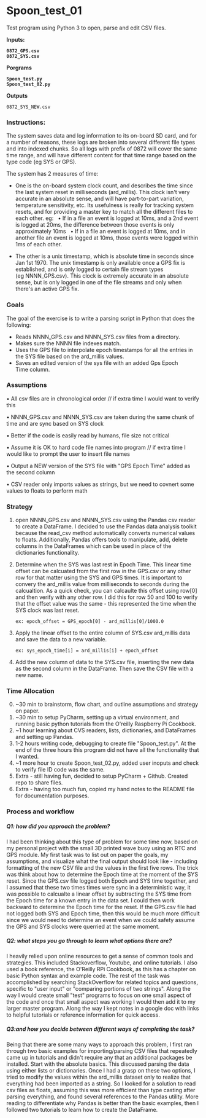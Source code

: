 # Spoon_test_01
Test program using Python 3 to open, parse and edit CSV files.

<B>Inputs:

    0872_GPS.csv
    0872_SYS.csv
    
Porgrams

    Spoon_test.py
    Spoon_test_02.py
    
Outputs </B>
    
    0872_SYS_NEW.csv
### Instructions:

The system saves data and log information to its on-board SD card, and for a number of reasons, these logs are broken into several different file types and into indexed chunks. So all logs with prefix of 0872 will cover the same time range, and will have different content for that time range based on the type code (eg SYS or GPS).

The system has 2 measures of time: 
- One is the on-board system clock count, and describes the time since the last system reset in milliseconds (ard_millis). This clock isn't very accurate in an absolute sense, and will have part-to-part variation, temperature sensitivity, etc. Its usefulness is really for tracking system resets, and for providing a master key to match all the different files to each other. eg:
  
• If in a file an event is logged at 10ms, and a 2nd event is logged at 20ms, the difference between those events is only approximately 10ms
  
• If in a file an event is logged at 10ms, and in another file an event is logged at 10ms, those events were logged within 1ms of each other.

- The other is a unix timestamp, which is absolute time in seconds since Jan 1st 1970. The unix timestamp is only available once a GPS fix is established, and is only logged to certain file stream types (eg NNNN_GPS.csv). This clock is extremely accurate in an absolute sense, but is only logged in one of the file streams and only when there's an active GPS fix.

### Goals
The goal of the exercise is to write a parsing script in Python that does the following:
- Reads NNNN_GPS.csv and NNNN_SYS.csv files from a directory.
- Makes sure the NNNN file indexes match.
- Uses the GPS file to interpolate epoch timestamps for all the entries in the SYS file based on the ard_millis values.
- Saves an edited version of the sys file with an added Gps Epoch Time column.

### Assumptions
• All csv files are in chronological order // if extra time I would want to verify this

• NNNN_GPS.csv and NNNN_SYS.csv are taken during the same chunk of time and are sync based on SYS clock

• Better if the code is easily read by humans, file size not critical

• Assume it is OK to hard code file names into program // if extra time I would like to prompt the user to insert file names

• Output a NEW version of the SYS file with "GPS Epoch Time" added as the second column

• CSV reader only imports values as strings, but we need to covnert some values to floats to perform math

 
### Strategy

1. open NNNN_GPS.csv and NNNN_SYS.csv using the Pandas csv reader to create a DataFrame. I decided to use the Pandas data analysis toolkit because the read_csv method automatically converts numerical values to floats. Additionally, Pandas offers tools to manipulate, add, delete columns in the DataFrames which can be used in place of the dictionaries functionality.

2. Determine when the SYS was last rest in Epoch Time. This linear time offset can be calcuated from the first row in the GPS.csv or any other row for that matter using the SYS and GPS times. It is important to convery the ard_millis value from milliseconds to seconds during the calcualtion. As a quick check, you can calcaulte this offset using row[0]  and then verify with any other row. I did this for row 50 and 100 to verify that the offset value was the same - this represented the time when the SYS clock was last reset.

       ex: epoch_offset = GPS_epoch[0] - ard_millis[0]/1000.0  

3. Apply the linear offset to the entire column of SYS.csv ard_millis data and save the data to a new variable.
       
       ex: sys_epoch_time[i] = ard_millis[i] + epoch_offset
       
4. Add the new column of data to the SYS.csv file, inserting the new data as the second column in the DataFrame. Then save the CSV file with a new name.


### Time Allocation

0. ~30 min to brainstorm, flow chart, and outline assumptions and strategy on paper.
1. ~30 min to setup PyCharm, setting up a virtual environment, and running basic python tutorials from the O'reilly Raspberry Pi Cookbook.
2. ~1 hour learning about CVS readers, lists, dictionaries, and DataFrames and setting up Pandas.
3. 1-2 hours writing code, debugging to create file "Spoon_test.py". At the end of the three hours this program did not have all the functionality that I wanted.
4. ~1 more hour to create Spoon_test_02.py, added user inoputs and check to verify file ID code was the same.
5. Extra - still having fun, decided to setup PyCharm + Github. Created repo to share files.
6. Extra - having too much fun, copied my hand notes to the README file for documentation purposes.

### Process and workflow

##### Q1: how did you approach the problem?

   I had been thinking about this type of problem for some time now, based on my personal project with the small 3D printed wave buoy using an RTC and GPS module. My first task was to list out on paper the goals, my assumptions, and visualize what the final output should look like - including formatting of the new CSV file and the values in the first five rows. The trick was think about how to determine the Epoch time at the moment of the SYS reset. Since the GPS.csv file logged both Epoch and SYS time together, and I assumed that these two times times were sync in a deterministic way, it was possible to calcualte a linear offset  by subtracting the SYS time from the Epoch time for a known entry in the data set. I could then work backward to determine the Epoch time for the reset. If the GPS.csv file had not logged both SYS and Epoch time, then this would be much more difficult since we would need to determine an event when we could safety assume the GPS and SYS clocks were querried at the same moment. 

##### Q2: what steps you go through to learn what options there are?

   I heavily relied upon online resources to get a sense of common tools and strategies. This included Stackoverflow, Youtube, and online tutorials. I also used a book reference, the O'Reilly RPi Cookbook, as this has a chapter on basic Python syntax and example code.  The rest of the task was accomplished by searching StackOverflow for related topics and questions, specific to "user input" or "comparing portions of two strings". Along the way I would create small "test" programs to focus on one small aspect of the code and once that small aspect was working I would then add it to my larger master program. Along the way I kept notes in a google doc with links to helpful tutorials or reference information for quick access.  
 
   
##### Q3:and how you decide between different ways of completing the task? 

   Being that there are some many ways to approach this problem, I first ran through two basic examples for importing/parsing CSV files that repeatedly came up in tutorials and didn't require any that an additional packages be installed. Start with the absolute basics. This discussed parsing the data using either lists or dictionaries. Once I had a grasp on these two options, I tried to modify the values within the ard_millis dataset only to realize that everything had been imported as a string. So I looked for a solution to read csv files as floats, assuming this was more efficient than type casting after parsing everything, and found several references to the Pandas utility. More reading to differentiate why Pandas is better than the basic examples, then I followed two tutorials to learn how to create the DataFrame.
